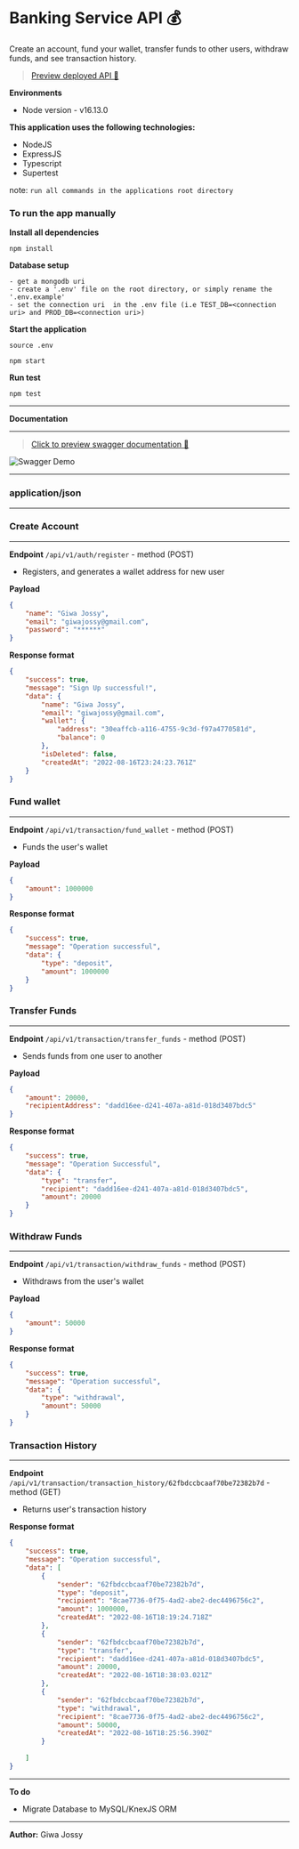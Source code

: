
# Banking Service API 💰

Create an account, fund your wallet, transfer funds to other users, withdraw funds, and see transaction history.

> [Preview deployed API 🚀](https://banking-service.herokuapp.com/) 


**Environments**

- Node version - v16.13.0

**This application uses the following technologies:**


- NodeJS
- ExpressJS
- Typescript
- Supertest

note: `run all commands in the applications root directory`


### To run the app manually

**Install all dependencies**

```
npm install
```

**Database setup**

```
- get a mongodb uri
- create a '.env' file on the root directory, or simply rename the '.env.example'
- set the connection uri  in the .env file (i.e TEST_DB=<connection uri> and PROD_DB=<connection uri>)
```

**Start the application**

```
source .env

npm start
```

**Run test**

```
npm test
```


--- 

**Documentation**

<!-- > [The postman collection 📜](https://******/) -->

---

> [Click to preview swagger documentation 📜](https://banking-service.herokuapp.com/api/v1/api-docs/) 

![Swagger Demo](https://github.com/giwajossy/banking-service-api/blob/main/demo.gif)



---


### application/json



----

### Create Account
---

**Endpoint** `/api/v1/auth/register` - method (POST)

- Registers, and generates a wallet address for new user

**Payload**

```json
{
    "name": "Giwa Jossy",
    "email": "giwajossy@gmail.com",
    "password": "******"
}
```

**Response format**

```json
{
    "success": true,
    "message": "Sign Up successful!",
    "data": {
        "name": "Giwa Jossy",
        "email": "giwajossy@gmail.com",
        "wallet": {
            "address": "30eaffcb-a116-4755-9c3d-f97a4770581d",
            "balance": 0
        },
        "isDeleted": false,
        "createdAt": "2022-08-16T23:24:23.761Z"
    }
}
```



### Fund wallet 
---

**Endpoint** `/api/v1/transaction/fund_wallet` - method (POST)

- Funds the user's wallet

**Payload**

```json
{
    "amount": 1000000
}
```

**Response format**

```json
{
    "success": true,
    "message": "Operation successful",
    "data": {
        "type": "deposit",
        "amount": 1000000
    }
}
```




### Transfer Funds 
---

**Endpoint** `/api/v1/transaction/transfer_funds` - method (POST)

- Sends funds from one user to another

**Payload**

```json
{
    "amount": 20000,
    "recipientAddress": "dadd16ee-d241-407a-a81d-018d3407bdc5"
}
```

**Response format**

```json
{
    "success": true,
    "message": "Operation Successful",
    "data": {
        "type": "transfer",
        "recipient": "dadd16ee-d241-407a-a81d-018d3407bdc5",
        "amount": 20000
    }
}
```




### Withdraw Funds 
---

**Endpoint** `/api/v1/transaction/withdraw_funds` - method (POST)

- Withdraws from the user's wallet

**Payload**

```json
{
    "amount": 50000
}
```

**Response format**

```json
{
    "success": true,
    "message": "Operation successful",
    "data": {
        "type": "withdrawal",
        "amount": 50000
    }
}
```




### Transaction History
---

**Endpoint** `/api/v1/transaction/transaction_history/62fbdccbcaaf70be72382b7d` - method (GET)

- Returns user's transaction history


**Response format**

```json
{
    "success": true,
    "message": "Operation successful",
    "data": [
        {
            "sender": "62fbdccbcaaf70be72382b7d",
            "type": "deposit",
            "recipient": "8cae7736-0f75-4ad2-abe2-dec4496756c2",
            "amount": 1000000,
            "createdAt": "2022-08-16T18:19:24.718Z"
        },
        {
            "sender": "62fbdccbcaaf70be72382b7d",
            "type": "transfer",
            "recipient": "dadd16ee-d241-407a-a81d-018d3407bdc5",
            "amount": 20000,
            "createdAt": "2022-08-16T18:38:03.021Z"
        },
        {
            "sender": "62fbdccbcaaf70be72382b7d",
            "type": "withdrawal",
            "recipient": "8cae7736-0f75-4ad2-abe2-dec4496756c2",
            "amount": 50000,
            "createdAt": "2022-08-16T18:25:56.390Z"
        }
        
    ]
}
```

---

**To do**
- Migrate Database to MySQL/KnexJS ORM

---

**Author:** Giwa Jossy